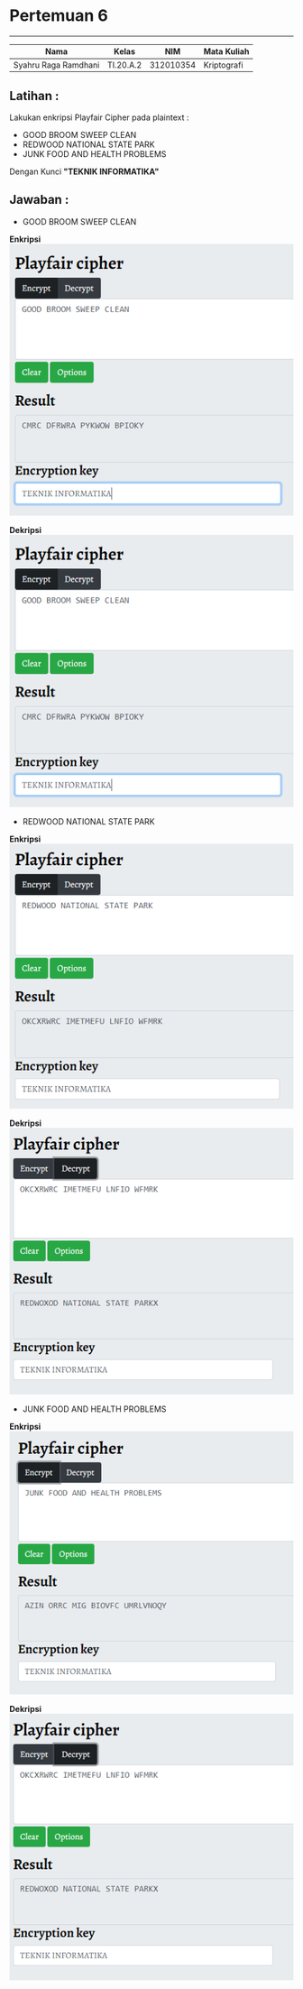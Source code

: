 # **Pertemuan 6**
  ---------------
|Nama					|Kelas		|NIM		|Mata Kuliah |
|-----					|-----		|-----		|-----		 |
|Syahru	Raga Ramdhani	|TI.20.A.2	|312010354	|Kriptografi |

## **Latihan :**
Lakukan enkripsi Playfair Cipher pada plaintext : <br>
* GOOD BROOM SWEEP CLEAN
* REDWOOD NATIONAL STATE PARK
* JUNK FOOD AND HEALTH PROBLEMS <br>

Dengan Kunci **"TEKNIK INFORMATIKA"** <br>

## **Jawaban :**
* GOOD BROOM SWEEP CLEAN

**Enkripsi** 
![Gambar](./gambar/Capture1.PNG) 

**Dekripsi**
![Gambar](./gambar/Capture1.PNG) <br>

* REDWOOD NATIONAL STATE PARK <br>

**Enkripsi** <br>
![Gambar](./gambar/Capture3.PNG) <br>

**Dekripsi** <br>
![Gambar](./gambar/Capture4.PNG) <br>

* JUNK FOOD AND HEALTH PROBLEMS <br>

**Enkripsi** <br>
![Gambar](./gambar/Capture5.PNG) <br>

**Dekripsi** <br>
![Gambar](./gambar/Capture4.PNG) <br>


